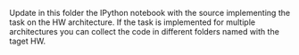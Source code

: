 Update in this folder the IPython notebook with the source implementing the task on the HW architecture.
If the task is implemented for multiple architectures you can collect the code in different folders named with the taget HW.
